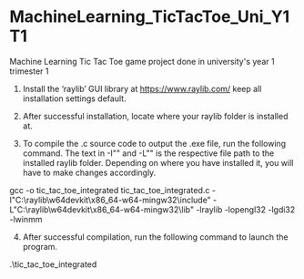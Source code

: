 # MachineLearning_TicTacToe_Uni_Y1T1
 Machine Learning Tic Tac Toe game project done in university's year 1 trimester 1



1.	Install the ‘raylib’ GUI library at https://www.raylib.com/ keep all installation settings default.
 
2.	After successful installation, locate where your raylib folder is installed at.
3.	To compile the .c source code to output the .exe file, run the following command. The text in -I"<path>" and -L"<path>" is the respective file path to the installed raylib folder. Depending on where you have installed it, you will have to make changes accordingly.

gcc -o tic_tac_toe_integrated tic_tac_toe_integrated.c -I"C:\raylib\w64devkit\x86_64-w64-mingw32\include" -L"C:\raylib\w64devkit\x86_64-w64-mingw32\lib" -lraylib -lopengl32 -lgdi32 -lwinmm

4.	After successful compilation, run the following command to launch the program.

.\tic_tac_toe_integrated
